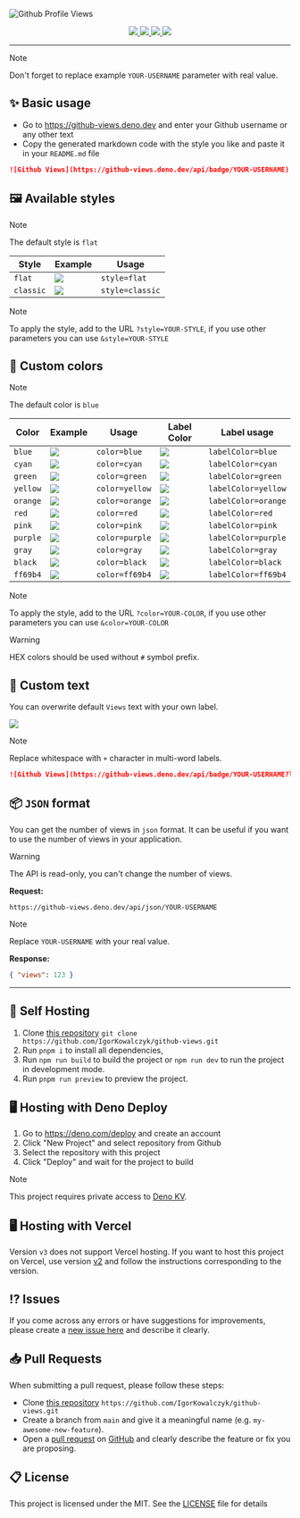 ![Github Profile Views](https://github.com/IgorKowalczyk/github-views/assets/49127376/1e3f22d5-5fbd-41ff-bd6f-4aee9dfae847)


<div align="center">
  <a aria-label="GitHub License" href="https://github.com/igorkowalczyk/github-views/blob/main/license.md">
    <img src="https://img.shields.io/github/license/igorkowalczyk/github-views?color=blue&logo=github&label=License">
  </a>
  <a aria-label="Version" href="https://github.com/igorkowalczyk/github-views/releases">
    <img src="https://img.shields.io/github/v/release/igorkowalczyk/github-views?color=blue&logo=github&label=Version">
  </a>
  <a aria-label="Powered by" href="https://deno.com/deploy">
    <img src="https://img.shields.io/static/v1?label=Powered%20by&message=Deno&color=blue&logo=deno">
  </a>
  <a aria-label="Powered by" href="https://astro.build">
    <img src="https://img.shields.io/static/v1?label=Powered%20by&message=Astro&color=blue&logo=astro&logoColor=fff">
  </a>
</div>

---

> [!NOTE]
> Don't forget to replace example `YOUR-USERNAME` parameter with real value.

## ✨ Basic usage
 - Go to https://github-views.deno.dev and enter your Github username or any other text
 - Copy the generated markdown code with the style you like and paste it in your `README.md` file
 
```markdown
![Github Views](https://github-views.deno.dev/api/badge/YOUR-USERNAME)
```

## 🖼️ Available styles

> [!NOTE]
> The default style is `flat`

| Style | Example | Usage |
| ----- | ---- | ---- |
| `flat` | ![](https://github-views.deno.dev/api/badge/example?style=flat&display=true) | `style=flat` |
| `classic` | ![](https://github-views.deno.dev/api/badge/example?style=classic&display=true) | `style=classic` |

> [!NOTE]
> To apply the style, add to the URL `?style=YOUR-STYLE`, if you use other parameters you can use `&style=YOUR-STYLE`

## 🎨 Custom colors

> [!NOTE]
> The default color is `blue`

| Color | Example | Usage | Label Color | Label usage | 
| ----- | ---- | ---- | ---- |  ---- | 
| `blue` | ![](https://github-views.deno.dev/api/badge/example?style=flat&display=true&color=blue) | `color=blue`  | ![](https://github-views.deno.dev/api/badge/example?style=flat&display=true&labelColor=blue) | `labelColor=blue` |
| `cyan` | ![](https://github-views.deno.dev/api/badge/example?style=flat&display=true&color=cyan) | `color=cyan` | ![](https://github-views.deno.dev/api/badge/example?style=flat&display=true&labelColor=cyan) | `labelColor=cyan` |
| `green` | ![](https://github-views.deno.dev/api/badge/example?style=flat&display=true&color=green) | `color=green` |  ![](https://github-views.deno.dev/api/badge/example?style=flat&display=true&labelColor=green) | `labelColor=green` |
| `yellow` | ![](https://github-views.deno.dev/api/badge/example?style=flat&display=true&color=yellow) | `color=yellow` | ![](https://github-views.deno.dev/api/badge/example?style=flat&display=true&labelColor=yellow) | `labelColor=yellow` |
| `orange` | ![](https://github-views.deno.dev/api/badge/example?style=flat&display=true&color=orange) | `color=orange` | ![](https://github-views.deno.dev/api/badge/example?style=flat&display=true&labelColor=orange) | `labelColor=orange` |
| `red` | ![](https://github-views.deno.dev/api/badge/example?style=flat&display=true&color=red) | `color=red` | ![](https://github-views.deno.dev/api/badge/example?style=flat&display=true&labelColor=red) | `labelColor=red` |
| `pink` | ![](https://github-views.deno.dev/api/badge/example?style=flat&display=true&color=pink) | `color=pink` | ![](https://github-views.deno.dev/api/badge/example?style=flat&display=true&labelColor=pink) | `labelColor=pink` |
| `purple` | ![](https://github-views.deno.dev/api/badge/example?style=flat&display=true&color=purple) | `color=purple` | ![](https://github-views.deno.dev/api/badge/example?style=flat&display=true&labelColor=purple) | `labelColor=purple` | ![](https://github-views.deno.dev/api/badge/example?style=flat&display=true&labelColor=gray) | `labelColor=gray` |
| `gray` | ![](https://github-views.deno.dev/api/badge/example?style=flat&display=true&color=gray) | `color=gray` | ![](https://github-views.deno.dev/api/badge/example?style=flat&display=true&labelColor=gray) | `labelColor=gray` |
| `black` | ![](https://github-views.deno.dev/api/badge/example?style=flat&display=true&color=black) | `color=black` | ![](https://github-views.deno.dev/api/badge/example?style=flat&display=true&labelColor=black) | `labelColor=black` |
| `ff69b4` | ![](https://github-views.deno.dev/api/badge/example?style=flat&display=true&color=ff69b4) | `color=ff69b4` | ![](https://github-views.deno.dev/api/badge/example?style=flat&display=true&labelColor=ff69b4) | `labelColor=ff69b4` |

> [!NOTE]
> To apply the style, add to the URL `?color=YOUR-COLOR`, if you use other parameters you can use `&color=YOUR-COLOR`

> [!WARNING]
> HEX colors should be used without `#` symbol prefix.

## 📝 Custom text

You can overwrite default `Views` text with your own label.

![](https://github-views.deno.dev/api/badge/example?label=Your+own+label&display=true&color=blue)

> [!NOTE]
> Replace whitespace with `+` character in multi-word labels.

```markdown
![Github Views](https://github-views.deno.dev/api/badge/YOUR-USERNAME?label=Your+own+label)
```

## 📦 `JSON` format

You can get the number of views in `json` format. It can be useful if you want to use the number of views in your application.

> [!WARNING]
> The API is read-only, you can't change the number of views.

**Request:**
```
https://github-views.deno.dev/api/json/YOUR-USERNAME
```
> [!NOTE]
> Replace `YOUR-USERNAME` with your real value.

**Response:**
```json
{ "views": 123 }
```

---

## 🔩 Self Hosting

1. Clone [this repository](https://github.com/igorkowalczyk/github-views) `git clone https://github.com/IgorKowalczyk/github-views.git`
2. Run `pnpm i` to install all dependencies,
3. Run `npm run build` to build the project or `npm run dev` to run the project in development mode.
4. Run `pnpm run preview` to preview the project.

## 🖥️ Hosting with Deno Deploy

1. Go to https://deno.com/deploy and create an account
2. Click "New Project" and select repository from Github
3. Select the repository with this project
4. Click "Deploy" and wait for the project to build

> [!NOTE]
> This project requires private access to [Deno KV](https://deno.com/kv).

## 🖥️ Hosting with Vercel

Version `v3` does not support Vercel hosting. If you want to host this project on Vercel, use version [v2](https://github.com/IgorKowalczyk/github-views/tree/v2.2.1) and follow the instructions corresponding to the version.

## ⁉️ Issues

If you come across any errors or have suggestions for improvements, please create a [new issue here](https://github.com/igorkowalczyk/github-views/issues) and describe it clearly.


## 📥 Pull Requests

When submitting a pull request, please follow these steps:

- Clone [this repository](https://github.com/igorkowalczyk/github-views) `https://github.com/IgorKowalczyk/github-views.git`
- Create a branch from `main` and give it a meaningful name (e.g. `my-awesome-new-feature`).
- Open a [pull request](https://github.com/igorkowalczyk/github-views/pulls) on [GitHub](https://github.com/) and clearly describe the feature or fix you are proposing.

## 📋 License

This project is licensed under the MIT. See the [LICENSE](https://github.com/igorkowalczyk/github-views/blob/main/license.md) file for details
